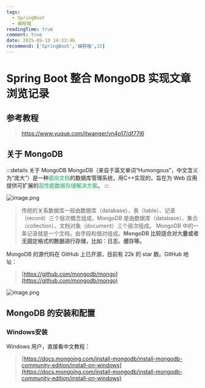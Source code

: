 ```yaml
---
tags:
  - SpringBoot
  - 编程喵
readingTime: true
comment: true
date: 2025-05-10 14:33:46
recommend: ['SpringBoot','编程喵',15]
---
```


# Spring Boot 整合 MongoDB 实现文章浏览记录

## 参考教程
> https://www.yuque.com/itwanger/vn4p17/df77l6


## 关于 MongoDB

:::details 关于 MongoDB
MongoDB（来自于英文单词“Humongous”，中文含义为“庞大”）是一种<font color="#00b050">面向文档</font>的数据库管理系统，用C++实现的，旨在为 Web 应用提供可扩展的<font color="#00b050">高性能数据存储解决方案</font>。
:::

![image.png](https://imgsbo.oss-cn-shanghai.aliyuncs.com/undefined20250510143443944.png)


>传统的关系数据库一般由数据库（database）、表（table）、记录（record）三个层次概念组成，MongoDB 是由数据库（database）、集合（collection）、文档对象（document）三个层次组成。
>MongoDB 中的一条记录就是一个文档，由字段和值对组成。**MongoDB 比较适合对大量或者无固定格式的数据进行存储，比如：日志、缓存等。**


MongoDB 的源代码在 GitHub 上已开源，目前有 22k 的 star 数。GitHub 地址：

>[https://github.com/mongodb/mongo](https://github.com/mongodb/mongo)


![image.png](https://imgsbo.oss-cn-shanghai.aliyuncs.com/undefined20250510143642881.png)

## MongoDB 的安装和配置

### Windows安装
Windows 用户，直接看中文教程：
>[https://docs.mongoing.com/install-mongodb/install-mongodb-community-edition/install-on-windows](https://docs.mongoing.com/install-mongodb/install-mongodb-community-edition/install-on-windows)

